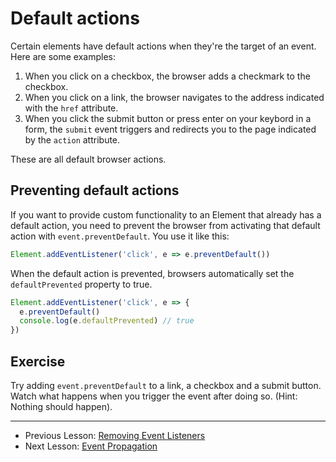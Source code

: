# Default actions

Certain elements have default actions when they're the target of an event. Here are some examples:

1. When you click on a checkbox, the browser adds a checkmark to the checkbox.
2. When you click on a link, the browser navigates to the address indicated with the `href` attribute.
3. When you click the submit button or press enter on your keybord in a form, the `submit` event triggers and redirects you to the page indicated by the `action` attribute.

These are all default browser actions.

## Preventing default actions

If you want to provide custom functionality to an Element that already has a default action, you need to prevent the browser from activating that default action with `event.preventDefault`. You use it like this:

```js
Element.addEventListener('click', e => e.preventDefault())
```

When the default action is prevented, browsers automatically set the `defaultPrevented` property to true.

```js
Element.addEventListener('click', e => {
  e.preventDefault()
  console.log(e.defaultPrevented) // true
})
```

## Exercise

Try adding `event.preventDefault` to a link, a checkbox and a submit button. Watch what happens when you trigger the event after doing so. (Hint: Nothing should happen).

---

- Previous Lesson: [Removing Event Listeners](03.removing-el.md)
- Next Lesson: [Event Propagation](05.event-propagation.md)